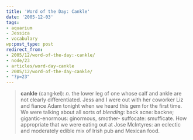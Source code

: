 ```yaml
---
title: 'Word of the Day: Cankle'
date: '2005-12-03'
tags:
- aquarium
- Jessica
- vocabulary
wp:post_type: post
redirect_from:
- 2005/12/word-of-the-day:-cankle/
- node/23
- articles/word-day-cankle
- 2005/12/word-of-the-day-cankle/
- "?p=23"
---
```


> **cankle** (cang·kel): _n._ the lower leg of one whose calf and ankle are not clearly differentiated.
Jess and I were out with her coworker Liz and fiance Adam tonight when we heard this gem for the first time. We were talking about all sorts of _blending_: back acne: backne; gigantic-enormous: ginormous, smother- suffocate: smufficate. How appropriate that we were eating out at Jose McIntyres: an eclectic and moderately edible mix of Irish pub and Mexican food.
